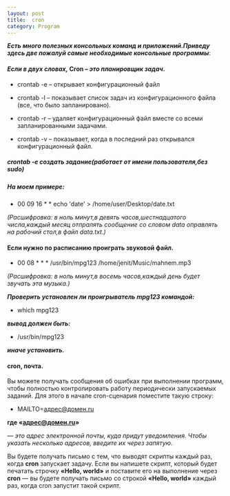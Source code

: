 ```yaml
---
layout: post
title:  cron
category: Program
---
```


***Есть много полезных консольных команд и приложений.Приведу здесь две пожалуй самые 
 необходимые консольные программы***:

#### *Если в двух словах,*  **Cron** – *это планировщик задач*.

- crontab -e – открывает конфигурационный файл

- crontab -l – показывает список задач из конфигурационного файла (все, что было запланировано).

- crontab -r – удаляет конфигурационный файл вместе со всеми запланированными задачами.

- сrontab -v – показывает, когда в последний раз открывался конфигурационный файл.

##### crontab -e   создать задание(работает от имени пользователя,без sudo)

##### На моем примере: #####

- 00 09 16 * * echo 'date' > /home/user/Desktop/date.txt

 *(Расшифровка: в ноль минут,в девять часов,шестнадцатого числа,каждый месяц отпралять сообщение 
 со словом data оправлять на рабочий стол,в файл data.txt.)*

#### Если нужно по расписанию проиграть звуковой файл.

- 00 08 * * * /usr/bin/mpg123  /home/jenit/Music/mahnem.mp3

*(Расшифровка: в ноль минут,в восемь часов,каждый день будет звучать эта музыка.)*


***Проверить установлен ли проигрыватель mpg123 командой:***

- which mpg123 

***вывод должен быть:***

- /usr/bin/mpg123

***иначе установить.*** 

#### cron, почта.

 Вы можете получать сообщения об ошибках при выполнении программ, чтобы полностью контролировать 
 работу периодически запускаемых заданий. Для этого в начале cron-сценария поместите такую строку:

- MAILTO=адрес@домен.ru

 **где «адрес@домен.ru»**

  — *это адрес электронной почты, куда придут уведомления. Чтобы указать несколько адресов, 
  введите их через запятую*.
 
 Вы будете получать письмо с тем, что выводят скрипты каждый раз, когда **cron** запускает задачу. 
  Если вы напишете скрипт, который будет печатать строчку **«Hello, world»** и поставите его на 
  выполнение через **cron** — вы будете получать письмо со строкой **«Hello, world»** каждый раз, 
 когда cron запустит такой скрипт.